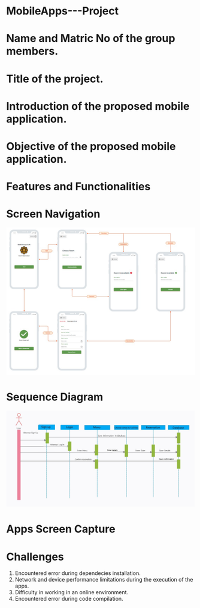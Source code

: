# MobileApps---Project
# Name and Matric No of the group members. 
# Title of the project. 
# Introduction of the proposed mobile application. 
# Objective of the proposed mobile application. 
# Features and Functionalities 
# Screen Navigation  
![alt text](screennavi.jpeg)
# Sequence Diagram  
![alt text](sequencediagram.jpg)
# Apps Screen Capture
# Challenges  
1) Encountered error during dependecies installation.
2) Network and device performance limitations during the execution of the apps.
3) Difficulty in working in an online environment.
4) Encountered error during code compilation.
